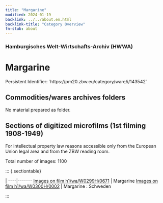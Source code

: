 ```yaml
---
title: "Margarine"
modified: 2024-01-19
backlink: ../../about.en.html
backlink-title: "Category Overview"
fn-stub: about
---
```


### Hamburgisches Welt-Wirtschafts-Archiv (HWWA)

# Margarine

<div class="hint">Persistent Identifier: `https://pm20.zbw.eu/category/ware/i/143542`</div>







## Commodities/wares archives folders





No material prepared as folder.



<a id="filmsections" />

## Sections of digitized microfilms (1st filming 1908-1949)

<p>For intellectual property law reasons accessible only from the European Union legal area and from the ZBW reading room.</p>



<p>Total number of images: 1100</p>




::: {.sectiontable}

 | 
----|-------
<a class="btn" href="https://pm20.zbw.eu/film/h1/wa/W0299H/0671" rel="nofollow">Images on film h1/wa/W0299H/0671</a> | Margarine
<a class="btn" href="https://pm20.zbw.eu/film/h1/wa/W0300H/0002" rel="nofollow">Images on film h1/wa/W0300H/0002</a> | Margarine : Schweden


:::

















